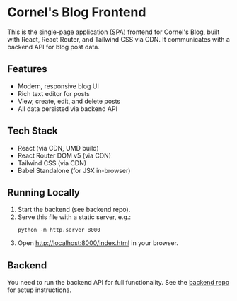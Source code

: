 # Cornel's Blog Frontend

This is the single-page application (SPA) frontend for Cornel's Blog, built with React, React Router, and Tailwind CSS via CDN. It communicates with a backend API for blog post data.

## Features
- Modern, responsive blog UI
- Rich text editor for posts
- View, create, edit, and delete posts
- All data persisted via backend API

## Tech Stack
- React (via CDN, UMD build)
- React Router DOM v5 (via CDN)
- Tailwind CSS (via CDN)
- Babel Standalone (for JSX in-browser)

## Running Locally
1. Start the backend (see backend repo).
2. Serve this file with a static server, e.g.:
   ```
   python -m http.server 8000
   ```
3. Open [http://localhost:8000/index.html](http://localhost:8000/index.html) in your browser.

## Backend
You need to run the backend API for full functionality. See the [backend repo](../backend) for setup instructions.